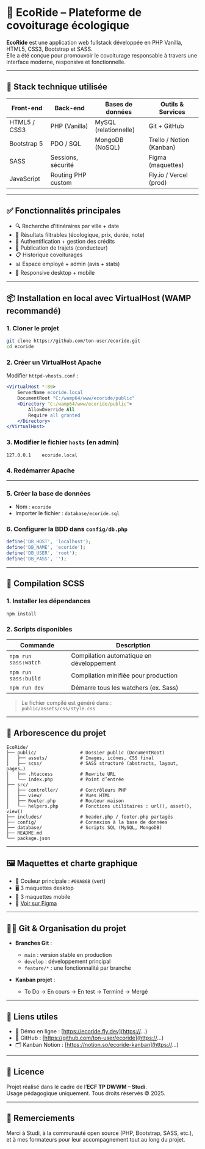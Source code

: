 
# 🌱 EcoRide – Plateforme de covoiturage écologique

**EcoRide** est une application web fullstack développée en PHP Vanilla, HTML5, CSS3, Bootstrap et SASS.  
Elle a été conçue pour promouvoir le covoiturage responsable à travers une interface moderne, responsive et fonctionnelle.

---

## 🔧 Stack technique utilisée

| Front-end        | Back-end             | Bases de données       | Outils & Services         |
|------------------|----------------------|-------------------------|---------------------------|
| HTML5 / CSS3     | PHP (Vanilla)        | MySQL (relationnelle)   | Git + GitHub              |
| Bootstrap 5      | PDO / SQL            | MongoDB (NoSQL)         | Trello / Notion (Kanban)  |
| SASS             | Sessions, sécurité   |                         | Figma (maquettes)         |
| JavaScript       | Routing PHP custom   |                         | Fly.io / Vercel (prod)    |

---

## ✅ Fonctionnalités principales

- 🔍 Recherche d’itinéraires par ville + date
- 🧭 Résultats filtrables (écologique, prix, durée, note)
- 👤 Authentification + gestion des crédits
- 🚗 Publication de trajets (conducteur)
- 📋 Historique covoiturages
- 📊 Espace employé + admin (avis + stats)
- 📱 Responsive desktop + mobile

---

## 📦 Installation en local avec VirtualHost (WAMP recommandé)

### 1. Cloner le projet

```bash
git clone https://github.com/ton-user/ecoride.git
cd ecoride
```

### 2. Créer un VirtualHost Apache

Modifier `httpd-vhosts.conf` :

```apache
<VirtualHost *:80>
    ServerName ecoride.local
    DocumentRoot "C:/wamp64/www/ecoride/public"
    <Directory "C:/wamp64/www/ecoride/public">
        AllowOverride All
        Require all granted
    </Directory>
</VirtualHost>
```

### 3. Modifier le fichier `hosts` (en admin)

```text
127.0.0.1    ecoride.local
```

### 4. Redémarrer Apache

---

### 5. Créer la base de données

- Nom : `ecoride`
- Importer le fichier : `database/ecoride.sql`

### 6. Configurer la BDD dans `config/db.php`

```php
define('DB_HOST', 'localhost');
define('DB_NAME', 'ecoride');
define('DB_USER', 'root');
define('DB_PASS', '');
```

---

## 🎨 Compilation SCSS

### 1. Installer les dépendances

```bash
npm install
```

### 2. Scripts disponibles

| Commande              | Description                              |
|-----------------------|------------------------------------------|
| `npm run sass:watch`  | Compilation automatique en développement |
| `npm run sass:build`  | Compilation minifiée pour production     |
| `npm run dev`         | Démarre tous les watchers (ex. Sass)     |

> Le fichier compilé est généré dans :  
> `public/assets/css/style.css`

---

## 📁 Arborescence du projet

```
EcoRide/
├── public/                # Dossier public (DocumentRoot)
│   ├── assets/            # Images, icônes, CSS final
│   ├── scss/              # SASS structuré (abstracts, layout, pages…)
│   ├── .htaccess          # Rewrite URL
│   └── index.php          # Point d’entrée
├── src/
│   ├── controller/        # Contrôleurs PHP
│   ├── view/              # Vues HTML
│   ├── Router.php         # Routeur maison
│   └── helpers.php        # Fonctions utilitaires : url(), asset(), view()
├── includes/              # header.php / footer.php partagés
├── config/                # Connexion à la base de données
├── database/              # Scripts SQL (MySQL, MongoDB)
├── README.md
└── package.json
```

---

## 🖼️ Maquettes et charte graphique

- 🎨 Couleur principale : `#00A86B` (vert)
- 🖥️ 3 maquettes desktop
- 📱 3 maquettes mobile
- 🔗 [Voir sur Figma](https://www.figma.com/file/FO8Ms3N8CaLOpCgiJTD5VS/EcoRide-Maquettes)

---

## 👨‍💻 Git & Organisation du projet

- **Branches Git** :
  - `main` : version stable en production
  - `develop` : développement principal
  - `feature/*` : une fonctionnalité par branche

- **Kanban projet** :
  - To Do → En cours → En test → Terminé → Mergé

---

## 📌 Liens utiles

- 🔗 Démo en ligne : [https://ecoride.fly.dev](https://...)
- 📁 GitHub : [https://github.com/ton-user/ecoride](https://...)
- 🗂️ Kanban Notion : [https://notion.so/ecoride-kanban](https://...)

---

## 🧾 Licence

Projet réalisé dans le cadre de l’**ECF TP DWWM – Studi**.  
Usage pédagogique uniquement. Tous droits réservés © 2025.

---

## 🤝 Remerciements

Merci à Studi, à la communauté open source (PHP, Bootstrap, SASS, etc.),  
et à mes formateurs pour leur accompagnement tout au long du projet.
